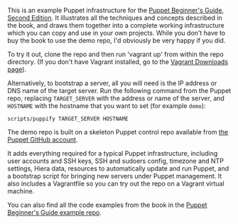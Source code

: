 This is an example Puppet infrastructure for the [Puppet Beginner's Guide, Second Edition](http://bitfieldconsulting.com/pbg2). It illustrates all the techniques and concepts described in the book, and draws them together into a complete working infrastructure which you can copy and use in your own projects. While you don't have to buy the book to use the demo repo, I'd obviously be very happy if you did.

To try it out, clone the repo and then run 'vagrant up' from within the repo directory. (If you don't have Vagrant installed, go to the [Vagrant Downloads page](https://www.vagrantup.com/downloads.html)).

Alternatively, to bootstrap a server, all you will need is the IP address or DNS name of the target server. Run the following command from the Puppet repo, replacing `TARGET_SERVER` with the address or name of the server, and `HOSTNAME` with the hostname that you want to set (for example `demo`):

    scripts/puppify TARGET_SERVER HOSTNAME

The demo repo is built on a skeleton Puppet control repo available from [the Puppet GitHub account](https://github.com/puppetlabs/control-repo).

It adds everything required for a typical Puppet infrastructure, including user accounts and SSH keys, SSH and sudoers config, timezone and NTP settings, Hiera data, resources to automatically update and run Puppet, and a bootstrap script for bringing new servers under Puppet management. It also includes a Vagrantfile so you can try out the repo on a Vagrant virtual machine.

You can also find all the code examples from the book in the [Puppet Beginner's Guide example repo](https://github.com/bitfield/puppet-beginners-guide).

